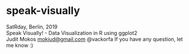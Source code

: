 # speak-visually
SatRday, Berlin, 2019  
Speak Visually! - Data Visualization in R using ggplot2  
Judit   Mokos
mokjud@gmail.com
@vackorfa
If you have any question, let me know :)
